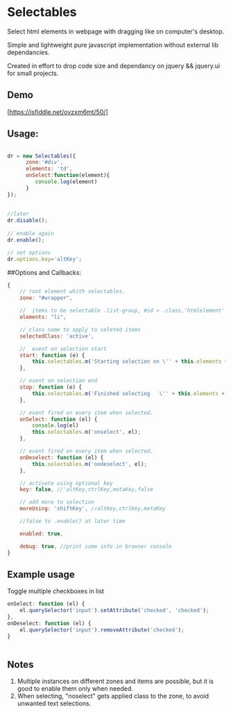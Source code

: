 # Selectables

Select html elements in webpage with dragging like on computer's desktop. 

Simple and lightweight pure javascript implementation without external lib dependancies.

Created in effort to drop code size and dependancy on jquery && jquery.ui for small projects.
## Demo
[https://jsfiddle.net/ovzxm6mt/50/]
## Usage:

``` js 

dr = new Selectables({
      zone:'#div',
      elements: 'td',     
      onSelect:function(element){
         console.log(element)
      }
});
 
 
//later
dr.disable();
 
// enable again
dr.enable();

// set options
dr.options.key='altKey';

```
##Options and Callbacks:

``` js
{
    // root element whith selectables.
    zone: "#wrapper",

    //  items to be selectable .list-group, #id > .class,'htmlelement' - valid querySelectorAll
    elements: "li",

    // class name to apply to seleted items        
    selectedClass: 'active',

    //  event on selection start        
    start: function (e) {
        this.selectables.m('Starting selection on \'' + this.elements + '\' in \'' + this.zone + '\'');
    },

    // event on selection end        
    stop: function (e) {
        this.selectables.m('Finished selecting   \'' + this.elements + '\' in \'' + this.zone + '\'');
    },

    // event fired on every item when selected.
    onSelect: function (el) {
        console.log(el)
        this.selectables.m('onselect', el);
    },

    // event fired on every item when selected.
    onDeselect: function (el) {
        this.selectables.m('ondeselect', el);
    },

    // activate using optional key
    key: false, //'altKey,ctrlKey,metaKey,false   

    // add more to selection
    moreUsing: 'shiftKey', //altKey,ctrlKey,metaKey

    //false to .enable() at later time   

    enabled: true,

    debug: true, //print some info in browser console
}
```
## Example usage
Toggle multiple  checkboxes in list

``` js
onSelect: function (el) {
    el.querySelector('input').setAttribute('checked', 'checked');
},
onDeselect: function (el) {
    el.querySelector('input').removeAttribute('checked');
}
                    
```
## Notes

1. Multiple instances on different zones and items are possible, but it is good to enable them only when needed.
2. When selecting, "noselect" gets applied class to the zone, to avoid unwanted text selections.


